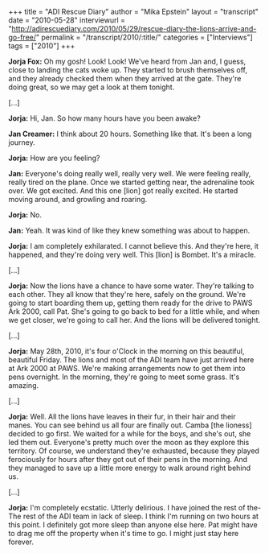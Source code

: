 +++
title = "ADI Rescue Diary"
author = "Mika Epstein"
layout = "transcript"
date = "2010-05-28"
interviewurl = "http://adirescuediary.com/2010/05/29/rescue-diary-the-lions-arrive-and-go-free/"
permalink = "/transcript/2010/:title/"
categories = ["Interviews"]
tags = ["2010"]
+++

**Jorja Fox:** Oh my gosh! Look! Look! We've heard from Jan and, I guess, close to landing the cats woke up. They started to brush themselves off, and they already checked them when they arrived at the gate. They're doing great, so we may get a look at them tonight.

[...]

**Jorja:** Hi, Jan. So how many hours have you been awake?

**Jan Creamer:** I think about 20 hours. Something like that. It's been a long journey.

**Jorja:** How are you feeling?

**Jan:** Everyone's doing really well, really very well. We were feeling really, really tired on the plane. Once we started getting near, the adrenaline took over. We got excited. And this one [lion] got really excited. He started moving around, and growling and roaring.

**Jorja:** No.

**Jan:** Yeah. It was kind of like they knew something was about to happen.

**Jorja:** I am completely exhilarated. I cannot believe this. And they're here, it happened, and they're doing very well. This [lion] is Bombet. It's a miracle.

[...]

**Jorja:** Now the lions have a chance to have some water. They're talking to each other. They all know that they're here, safely on the ground. We're going to start boarding them up, getting them ready for the drive to PAWS Ark 2000, call Pat. She's going to go back to bed for a little while, and when we get closer, we're going to call her. And the lions will be delivered tonight. 

[...]

**Jorja:** May 28th, 2010, it's four o'Clock in the morning on this beautiful, beautiful Friday. The lions and most of the ADI team have just arrived here at Ark 2000 at PAWS. We're making arrangements now to get them into pens overnight. In the morning, they're going to meet some grass. It's amazing.

[...]

**Jorja:** Well. All the lions have leaves in their fur, in their hair and their manes. You can see behind us all four are finally out. Camba [the lioness] decided to go first. We waited for a while for the boys, and she's out, she led them out. Everyone's pretty much over the moon as they explore this territory. Of course, we understand they're exhausted, because they played ferociously for hours after they got out of their pens in the morning. And they managed to save up a little more energy to walk around right behind us. 

[...]

**Jorja:** I'm completely ecstatic. Utterly delirious. I have joined the rest of the- The rest of the ADI team in lack of sleep. I think I'm running on two hours at this point. I definitely got more sleep than anyone else here. Pat might have to drag me off the property when it's time to go. I might just stay here forever.